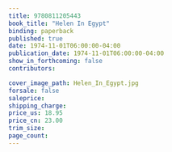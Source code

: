 ```yaml
---
title: 9780811205443
book_title: "Helen In Egypt"
binding: paperback
published: true
date: 1974-11-01T06:00:00-04:00
publication_date: 1974-11-01T06:00:00-04:00
show_in_forthcoming: false
contributors:

cover_image_path: Helen_In_Egypt.jpg
forsale: false
saleprice:
shipping_charge:
price_us: 18.95
price_cn: 23.00
trim_size:
page_count:
---
```


